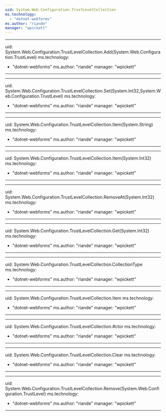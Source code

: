 ```yaml
---
uid: System.Web.Configuration.TrustLevelCollection
ms.technology: 
  - "dotnet-webforms"
ms.author: "riande"
manager: "wpickett"
---
```


---
uid: System.Web.Configuration.TrustLevelCollection.Add(System.Web.Configuration.TrustLevel)
ms.technology: 
  - "dotnet-webforms"
ms.author: "riande"
manager: "wpickett"
---

---
uid: System.Web.Configuration.TrustLevelCollection.Set(System.Int32,System.Web.Configuration.TrustLevel)
ms.technology: 
  - "dotnet-webforms"
ms.author: "riande"
manager: "wpickett"
---

---
uid: System.Web.Configuration.TrustLevelCollection.Item(System.String)
ms.technology: 
  - "dotnet-webforms"
ms.author: "riande"
manager: "wpickett"
---

---
uid: System.Web.Configuration.TrustLevelCollection.Item(System.Int32)
ms.technology: 
  - "dotnet-webforms"
ms.author: "riande"
manager: "wpickett"
---

---
uid: System.Web.Configuration.TrustLevelCollection.RemoveAt(System.Int32)
ms.technology: 
  - "dotnet-webforms"
ms.author: "riande"
manager: "wpickett"
---

---
uid: System.Web.Configuration.TrustLevelCollection.Get(System.Int32)
ms.technology: 
  - "dotnet-webforms"
ms.author: "riande"
manager: "wpickett"
---

---
uid: System.Web.Configuration.TrustLevelCollection.CollectionType
ms.technology: 
  - "dotnet-webforms"
ms.author: "riande"
manager: "wpickett"
---

---
uid: System.Web.Configuration.TrustLevelCollection.Item
ms.technology: 
  - "dotnet-webforms"
ms.author: "riande"
manager: "wpickett"
---

---
uid: System.Web.Configuration.TrustLevelCollection.#ctor
ms.technology: 
  - "dotnet-webforms"
ms.author: "riande"
manager: "wpickett"
---

---
uid: System.Web.Configuration.TrustLevelCollection.Clear
ms.technology: 
  - "dotnet-webforms"
ms.author: "riande"
manager: "wpickett"
---

---
uid: System.Web.Configuration.TrustLevelCollection.Remove(System.Web.Configuration.TrustLevel)
ms.technology: 
  - "dotnet-webforms"
ms.author: "riande"
manager: "wpickett"
---
